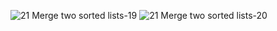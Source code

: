 ![21  Merge two sorted lists-19](https://github.com/codingfairy-lara/leetcode/assets/97158923/e512b5ad-40ec-4d45-a263-4e25cdc45c43)
​![21  Merge two sorted lists-20](https://github.com/codingfairy-lara/leetcode/assets/97158923/14ab3646-8af6-4b9e-8077-cb4e499d090a)
